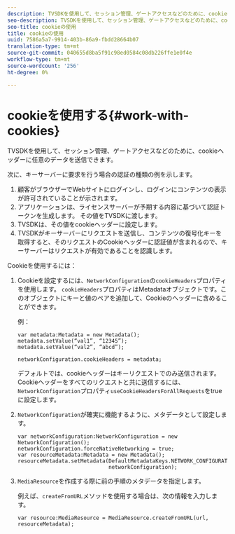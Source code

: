 ```yaml
---
description: TVSDKを使用して、セッション管理、ゲートアクセスなどのために、cookieヘッダーに任意のデータを送信できます。
seo-description: TVSDKを使用して、セッション管理、ゲートアクセスなどのために、cookieヘッダーに任意のデータを送信できます。
seo-title: cookieの使用
title: cookieの使用
uuid: 7586a5a7-9914-403b-86a9-fbdd28664b07
translation-type: tm+mt
source-git-commit: 040655d8ba5f91c98ed0584c08db226ffe1e0f4e
workflow-type: tm+mt
source-wordcount: '256'
ht-degree: 0%

---
```



# cookieを使用する{#work-with-cookies}

TVSDKを使用して、セッション管理、ゲートアクセスなどのために、cookieヘッダーに任意のデータを送信できます。

次に、キーサーバーに要求を行う場合の認証の種類の例を示します。

1. 顧客がブラウザーでWebサイトにログインし、ログインにコンテンツの表示が許可されていることが示されます。
1. アプリケーションは、ライセンスサーバーが予期する内容に基づいて認証トークンを生成します。 その値をTVSDKに渡します。
1. TVSDKは、その値をcookieヘッダーに設定します。
1. TVSDKがキーサーバーにリクエストを送信し、コンテンツの復号化キーを取得すると、そのリクエストのCookieヘッダーに認証値が含まれるので、キーサーバーはリクエストが有効であることを認識します。

Cookieを使用するには：

1. Cookieを設定するには、`NetworkConfiguration`の`cookieHeaders`プロパティを使用します。 `cookieHeaders`プロパティはMetadataオブジェクトです。このオブジェクトにキーと値のペアを追加して、Cookieのヘッダーに含めることができます。

   例：

   ```
   var metadata:Metadata = new Metadata(); 
   metadata.setValue(“val1”, “12345”); 
   metadata.setValue(“val2”, “abcd”); 
   
   networkConfiguration.cookieHeaders = metadata;
   ```

   デフォルトでは、cookieヘッダーはキーリクエストでのみ送信されます。 Cookieヘッダーをすべてのリクエストと共に送信するには、`NetworkConfiguration`プロパティ`useCookieHeadersForAllRequests`をtrueに設定します。

1. `NetworkConfiguration`が確実に機能するように、メタデータとして設定します。

   ```
   var networkConfiguration:NetworkConfiguration = new NetworkConfiguration(); 
   networkConfiguration.forceNativeNetworking = true; 
   var resourceMetadata:Metadata = new Metadata(); 
   resourceMetadata.setMetadata(DefaultMetadataKeys.NETWORK_CONFIGURATION_KEY,  
                                networkConfiguration);
   ```

1. `MediaResource`を作成する際に前の手順のメタデータを指定します。

   例えば、`createFromURL`メソッドを使用する場合は、次の情報を入力します。

   ```
   var resource:MediaResource = MediaResource.createFromURL(url, resourceMetadata);
   ```

